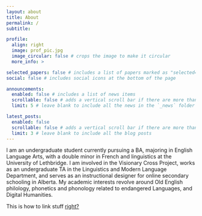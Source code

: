 ```yaml
---
layout: about
title: About
permalink: /
subtitle:

profile:
  align: right
  image: prof_pic.jpg
  image_circular: false # crops the image to make it circular
  more_info: >

selected_papers: false # includes a list of papers marked as "selected={true}"
social: false # includes social icons at the bottom of the page

announcements:
  enabled: false # includes a list of news items
  scrollable: false # adds a vertical scroll bar if there are more than 3 news items
  limit: 5 # leave blank to include all the news in the `_news` folder

latest_posts:
  enabled: false
  scrollable: false # adds a vertical scroll bar if there are more than 3 new posts items
  limit: 3 # leave blank to include all the blog posts
---
```


I am an undergraduate student currently pursuing a BA, majoring in English Language Arts, with a double minor in French and linguistics at the University of Lethbridge. I am involved in the Visionary Cross Project, works as an undergraduate TA in the Linguistics and Modern Language Department, and serves as an instructional designer for online secondary schooling in Alberta. My academic interests revolve around Old English philology, phonetics and phonology related to endangered Languages, and Digital Humanities.

This is how to link stuff [right?](https://www.humanitiesinnovationlab.ca/about-us)
